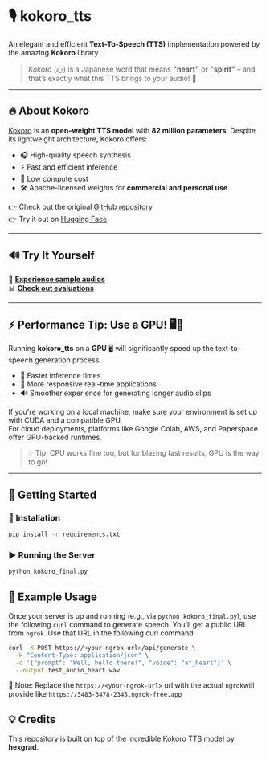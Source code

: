 # 🎙️ kokoro_tts

An elegant and efficient **Text-To-Speech (TTS)** implementation powered by the amazing **Kokoro** library.  
> *Kokoro* (心) is a Japanese word that means **"heart"** or **"spirit"** – and that’s exactly what this TTS brings to your audio! 💖

---

## 🔥 About Kokoro

[Kokoro](https://huggingface.co/hexgrad/Kokoro-82M) is an **open-weight TTS model** with **82 million parameters**. Despite its lightweight architecture, Kokoro offers:

- 🎧 High-quality speech synthesis  
- ⚡️ Fast and efficient inference  
- 💸 Low compute cost  
- 🛠️ Apache-licensed weights for **commercial and personal use**

👉 Check out the original [GitHub repository](https://github.com/hexgrad/kokoro)  
👉 Try it out on [Hugging Face](https://huggingface.co/hexgrad/Kokoro-82M)

---

## 🔊 Try It Yourself

🎵  **[Experience sample audios](https://huggingface.co/hexgrad/Kokoro-82M/blob/main/SAMPLES.md)**  
📊  **[Check out evaluations](https://huggingface.co/hexgrad/Kokoro-82M/blob/main/EVAL.md)**

---

## ⚡️ Performance Tip: Use a GPU! 🖥️💨

Running **kokoro_tts** on a **GPU** 🖥️ will significantly speed up the text-to-speech generation process.

- 🚀 Faster inference times
- 🎯 More responsive real-time applications
- 🔊 Smoother experience for generating longer audio clips

If you're working on a local machine, make sure your environment is set up with CUDA and a compatible GPU.  
For cloud deployments, platforms like Google Colab, AWS, and Paperspace offer GPU-backed runtimes.

> 💡 Tip: CPU works fine too, but for blazing fast results, GPU is the way to go!

---

## 🚀 Getting Started

### 🧰 Installation

```bash
pip install -r requirements.txt
```

### ▶️ Running the Server

```bash
python kokoro_final.py
```

## 🔁 Example Usage

Once your server is up and running (e.g., via `python kokoro_final.py`), use the following `curl` command to generate speech. You’ll get a public URL from `ngrok`. Use that URL in the following curl command:

```bash
curl -X POST https://<your-ngrok-url>/api/generate \
  -H "Content-Type: application/json" \
  -d '{"prompt": "Well, hello there!", "voice": "af_heart"}' \
  --output test_audio_heart.wav
```
📝 Note: Replace the `https://<your-ngrok-url>` url with the actual `ngrok`will provide like `https://5483-3478-2345.ngrok-free.app`

## 💡 Credits

This repository is built on top of the incredible [Kokoro TTS model](https://huggingface.co/hexgrad/Kokoro-82M) by **hexgrad**. 
